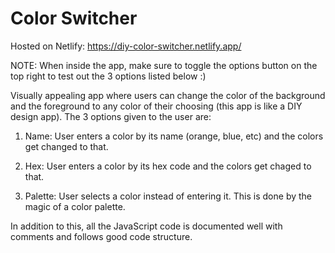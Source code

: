 # Color Switcher

Hosted on Netlify: https://diy-color-switcher.netlify.app/

NOTE: When inside the app, make sure to toggle the options button on the top right to test out the 3 options listed below :)

Visually appealing app where users can change the color of the background and the foreground to any color of their choosing (this app is like a DIY design app). The 3 options given to the user are:

1) Name: User enters a color by its name (orange, blue, etc) and the colors get changed to that.
   
2) Hex: User enters a color by its hex code and the colors get chaged to that.

3) Palette: User selects a color instead of entering it. This is done by the magic of a color palette.

In addition to this, all the JavaScript code is documented well with comments and follows good code structure.


